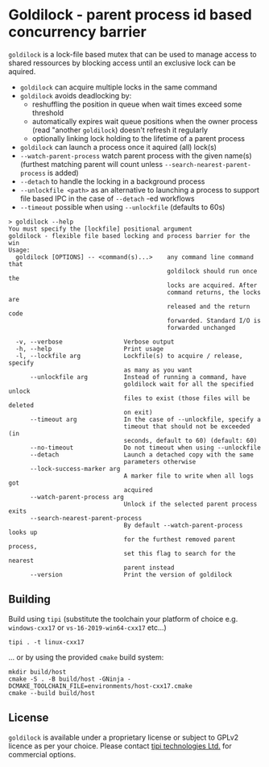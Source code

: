 Goldilock - parent process id based concurrency barrier
=======================================================

`goldilock` is a lock-file based mutex that can be used to manage access to shared ressources by blocking access until an exclusive lock can be aquired.

- `goldilock` can acquire multiple locks in the same command
- `goldilock` avoids deadlocking by:
    - reshuffling the position in queue when wait times exceed some threshold
    - automatically expires wait queue positions when the owner process (read "another `goldilock`) doesn't refresh it regularly
    - optionally linking lock holding to the lifetime of a parent process
- `goldilock` can launch a process once it aquired (all) lock(s)
- `--watch-parent-process` watch parent process with the given name(s) (furthest matching parent will count unless `--search-nearest-parent-process` is added)
- `--detach` to handle the locking in a background process
- `--unlockfile <path>` as an alternative to launching a process to support file based IPC in the case of `--detach` -ed workflows
- `--timeout` possible when using `--unlockfile` (defaults to 60s)


```help
> goldilock --help                 
You must specify the [lockfile] positional argument
goldilock - flexible file based locking and process barrier for the win
Usage:
  goldilock [OPTIONS] -- <command(s)...>    any command line command that
                                            goldilock should run once the 
                                            locks are acquired. After 
                                            command returns, the locks are
                                            released and the return code
                                            forwarded. Standard I/O is 
                                            forwarded unchanged

  -v, --verbose                 Verbose output
  -h, --help                    Print usage
  -l, --lockfile arg            Lockfile(s) to acquire / release, specify 
                                as many as you want
      --unlockfile arg          Instead of running a command, have 
                                goldilock wait for all the specified unlock 
                                files to exist (those files will be deleted 
                                on exit)
      --timeout arg             In the case of --unlockfile, specify a 
                                timeout that should not be exceeded (in 
                                seconds, default to 60) (default: 60)
      --no-timeout              Do not timeout when using --unlockfile
      --detach                  Launch a detached copy with the same 
                                parameters otherwise
      --lock-success-marker arg
                                A marker file to write when all logs got 
                                acquired
      --watch-parent-process arg
                                Unlock if the selected parent process exits
      --search-nearest-parent-process
                                By default --watch-parent-process looks up 
                                for the furthest removed parent process, 
                                set this flag to search for the nearest 
                                parent instead
      --version                 Print the version of goldilock
```

Building
--------

Build using `tipi` (substitute the toolchain your platform of choice e.g. `windows-cxx17` or `vs-16-2019-win64-cxx17` etc...)

```shell
tipi . -t linux-cxx17
```

... or by using the provided `cmake` build system:

```shell
mkdir build/host
cmake -S . -B build/host -GNinja -DCMAKE_TOOLCHAIN_FILE=environments/host-cxx17.cmake
cmake --build build/host
```


License
-------

`goldilock` is available under a proprietary license or subject to GPLv2 licence as per your choice. Please contact [tipi technologies Ltd.](https://tipi.build/) for commercial options.
